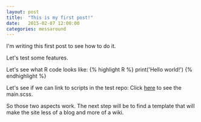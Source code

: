 ```yaml
---
layout: post
title:  "This is my first post!"
date:   2015-02-07 12:00:00
categories: messaround
---
```

I'm writing this first post to see how to do it.

Let's test some features.

Let's see what R code looks like:
{% highlight R %}
print('Hello world!')
{% endhighlight %}

Let's see if we can link to scripts in the test repo:
Click [here](https://raw.githubusercontent.com/BES-QSIG/test/master/css/main.scss) to see the main.scss.

So those two aspects work. The next step will be to find a template that will make the site less of a blog and more of a wiki.
